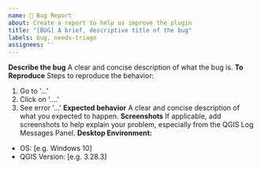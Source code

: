 ```yaml
---
name: 🐛 Bug Report
about: Create a report to help us improve the plugin
title: "[BUG] A brief, descriptive title of the bug"
labels: bug, needs-triage
assignees: ''
---
```

**Describe the bug**
A clear and concise description of what the bug is.
**To Reproduce**
Steps to reproduce the behavior:
1. Go to '...'
2. Click on '....'
3. See error '...'
**Expected behavior**
A clear and concise description of what you expected to happen.
**Screenshots**
If applicable, add screenshots to help explain your problem, especially from the QGIS Log Messages Panel.
**Desktop Environment:**
 - OS: [e.g. Windows 10]
 - QGIS Version: [e.g. 3.28.3]
